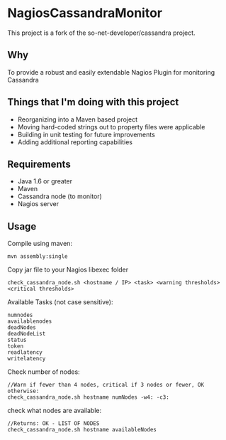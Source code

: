 NagiosCassandraMonitor
======================

This project is a fork of the so-net-developer/cassandra project. 

Why
---

To provide a robust and easily extendable Nagios Plugin for monitoring Cassandra

Things that I'm doing with this project
---------------------------------------

 * Reorganizing into a Maven based project
 * Moving hard-coded strings out to property files were applicable
 * Building in unit testing for future improvements
 * Adding additional reporting capabilities
	
Requirements
------------

 * Java 1.6 or greater
 * Maven
 * Cassandra node (to monitor)
 * Nagios server
 
 Usage
 -----
 
 Compile using maven:
 
 	mvn assembly:single
 	
 Copy jar file to your Nagios libexec folder
 
 	check_cassandra_node.sh <hostname / IP> <task> <warning thresholds> <critical thresholds>
 
 Available Tasks (not case sensitive):
 
 	numnodes
	availablenodes
	deadNodes
	deadNodeList
	status
	token
	readlatency
	writelatency
	
Check number of nodes:

	//Warn if fewer than 4 nodes, critical if 3 nodes or fewer, OK otherwise:
	check_cassandra_node.sh hostname numNodes -w4: -c3:
	
check what nodes are available:
	
	//Returns: OK - LIST OF NODES
	check_cassandra_node.sh hostname availableNodes
